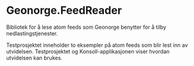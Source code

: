 # Geonorge.FeedReader
Bibliotek for å lese atom feeds som Geonorge benytter for å tilby nedlastingstjenester. 

Testprosjektet inneholder to eksempler på atom feeds som blir lest inn av utvidelsen. Testprosjektet og Konsoll-applikasjonen viser hvordan utvidelsen kan brukes.
